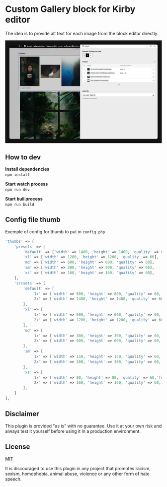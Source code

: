 # Custom Gallery block for Kirby editor
The idea is to provide alt text for each image from the block editor directly.

![Screenshot of admin](screenshot.jpg)



## How to dev 
**Install dependencies**</br>
`npm install`

**Start watch process**</br>
`npm run dev`

**Start buil process**</br>
`npm run build`

## Config file thumb
Exemple of config for thumb to put in `config.php`
```php
'thumbs' => [
    'presets' => [
        'default' => ['width' => 1400, 'height' => 1400, 'quality' => 60],
        'xl' => ['width' => 1200, 'height' => 1200, 'quality' => 60],
        'md' => ['width' => 600, 'height' => 600, 'quality' => 60],
        'sm' => ['width' => 300, 'height' => 300, 'quality' => 60],
        'xs' => ['width' => 160, 'height' => 160, 'quality' => 60],
    ],
    'srcsets' => [
        'default' => [
            '1x' => ['width' => 800, 'height' => 800, 'quality' => 60,'format' => 'webp'],
            '2x' => ['width' => 1400, 'height' => 1400, 'quality' => 60,'format' => 'webp']
        ],
        'xl' => [
            '1x' => ['width' => 600, 'height' => 600, 'quality' => 60,'format' => 'webp'],
            '2x' => ['width' => 1200, 'height' => 1200, 'quality' => 60,'format' => 'webp']
        ],
        'md' => [
            '1x' => ['width' => 300, 'height' => 300, 'quality' => 60,'format' => 'webp'],
            '2x' => ['width' => 600, 'height' => 600, 'quality' => 60,'format' => 'webp']
        ],
        'sm' => [
            '1x' => ['width' => 150, 'height' => 150, 'quality' => 60,'format' => 'webp'],
            '2x' => ['width' => 300, 'height' => 300, 'quality' => 60,'format' => 'webp']
        ],
        'xs' => [
            '1x' => ['width' => 80, 'height' => 80, 'quality' => 60,'format' => 'webp'],
            '2x' => ['width' => 160, 'height' => 160, 'quality' => 60,'format' => 'webp']
        ],
    ]
],
```


## Disclaimer
This plugin is provided "as is" with no guarantee. Use it at your own risk and always test it yourself before using it in a production environment. 

## License
[MIT](https://opensource.org/licenses/MIT)

It is discouraged to use this plugin in any project that promotes racism, sexism, homophobia, animal abuse, violence or any other form of hate speech.
